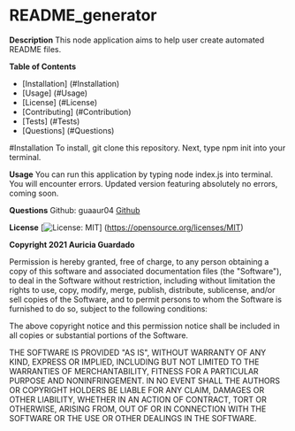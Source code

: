 # README_generator
**Description**
This node application aims to help user create automated README files. 

**Table of Contents**

* [Installation] (#Installation)
* [Usage] (#Usage)
* [License] (#License)
* [Contributing] (#Contribution)
* [Tests] (#Tests)
* [Questions] (#Questions)


#Installation
To install, git clone this repository. 
Next, type npm init into your terminal. 

**Usage**
You can run this application by typing node index.js into terminal. 
You will encounter errors. 
Updated version featuring absolutely no errors, coming soon. 

 
**Questions**
 Github: guaaur04 
 [Github](https://www.github.com/guaaur04)
 
**License**
[![License: MIT](https://img.shields.io/badge/License-MIT-yellow.svg)]
(https://opensource.org/licenses/MIT)

**Copyright 2021 Auricia Guardado**

Permission is hereby granted, free of charge, to any person obtaining a copy of this software and associated documentation files (the "Software"), to deal in the Software without restriction, including without limitation the rights to use, copy, modify, merge, publish, distribute, sublicense, and/or sell copies of the Software, and to permit persons to whom the Software is furnished to do so, subject to the following conditions:

The above copyright notice and this permission notice shall be included in all copies or substantial portions of the Software.

THE SOFTWARE IS PROVIDED "AS IS", WITHOUT WARRANTY OF ANY KIND, EXPRESS OR IMPLIED, INCLUDING BUT NOT LIMITED TO THE WARRANTIES OF MERCHANTABILITY, FITNESS FOR A PARTICULAR PURPOSE AND NONINFRINGEMENT. IN NO EVENT SHALL THE AUTHORS OR COPYRIGHT HOLDERS BE LIABLE FOR ANY CLAIM, DAMAGES OR OTHER LIABILITY, WHETHER IN AN ACTION OF CONTRACT, TORT OR OTHERWISE, ARISING FROM, OUT OF OR IN CONNECTION WITH THE SOFTWARE OR THE USE OR OTHER DEALINGS IN THE SOFTWARE.




